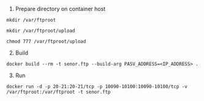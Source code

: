 1. Prepare directory on container host

`mkdir /var/ftproot`

`mkdir /var/ftproot/upload`

`chmod 777 /var/ftproot/upload`

2. Build

`docker build --rm -t senor.ftp --build-arg PASV_ADDRESS=<IP_ADDRESS> .`

3. Run

`docker run -d -p 20-21:20-21/tcp -p 10090-10100:10090-10100/tcp -v /var/ftproot:/var/ftproot -t senor.ftp`
